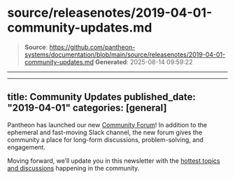 # source/releasenotes/2019-04-01-community-updates.md

> **Source**: https://github.com/pantheon-systems/documentation/blob/main/source/releasenotes/2019-04-01-community-updates.md
> **Generated**: 2025-08-14 09:59:22

---

---
title: Community Updates
published_date: "2019-04-01"
categories: [general]
---
Pantheon has launched our new [Community Forum](https://discuss.pantheon.io)!  In addition to the ephemeral and fast-moving Slack channel, the new forum gives the community a place for long-form discussions, problem-solving, and engagement.

Moving forward, we’ll update you in this newsletter with the [hottest topics and discussions](https://discuss.pantheon.io/top) happening in the community.

